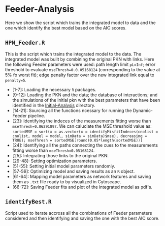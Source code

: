 # Feeder-Analysis
Here we show the script which trains the integrated model to data and the one which identify the best model based on the AIC scores.

## `HPN_Feeder.R`
This is the script which trains the integrated model to the data. The integrated model was built by combining the original PKN with links.
Here the following Feeder parameters were used: path length limit `pL=Inf`; error threshold to evaluate `mseThresh=0.0.05168124` (corresponding to the value at 5% fo worst fit); edge penalty factor over the new integrated link equal to `penalty=5`.

+ [1-7]: Loading the necessary `R` packages.
+ [9-12]: Loading the PKN and the data; the database of interactions; and the simulations of the initial pkn with the best parameters that have been identified in the [Initial-Analysis](https://github.com/saezlab/FOSBE2019/tree/master/Initial-Analysis) directory.
+ [14-21]: Sourcing all the functions ncessary for running the Dynamic-Feeder pipeline.
+ [23]: Identifying the indeces of the measurements fitting worse than `mseThresh=0.06291897`. We can caluclate the MSE threshold value as: `sortedMSE = sort(x = as.vector(x = identifyMisfitIndeces(cnolist = cnolist, model = model, simData = simData)$mse), decreasing = TRUE); mseThresh = sortedMSE[round(0.05*length(sortedMSE))]`
+ [24]: Identifying all the paths connecting the cues to the measurements fitting worse than `mseThresh=0.05168124`.
+ [25]: Integrating those links to the original PKN.
+ [29-48]: Setting optimization parameters.
+ [51-55]: Setting initial model parameters randomly.
+ [57-59]: Optimizing model and saving results as an `R` object.
+ [61-64]: Mapping model parameters as network features and saving them as `.txt` file ready to by visualized in Cytoscape.
+ [66-72]: Saving Feeder fits and plot of the integrated model as pdf's.

## `identifyBest.R`
Script used to iterate accross all the combinations of Feeder parameters considered and then identifying and saving the one with the best AIC score.
